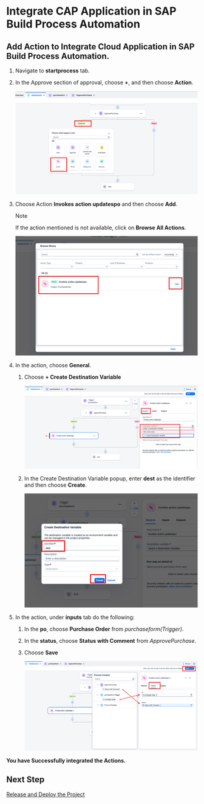 # Integrate CAP Application in SAP Build Process Automation

## Add Action to Integrate Cloud Application in SAP Build Process Automation.

1. Navigate to **startprocess** tab.

2. In the Approve section of approval, choose **+**, and then choose **Action**.

    ![action](./images/add.png)

3. Choose Action **Invokes action updatespo** and then choose **Add**.

    > [!NOTE]
    > If the action mentioned is not available, click on **Browse All Actions**.

    ![action](./images/invoke.png)

4. In the action, choose **General**.

    1. Choose **+ Create Destination Variable** 
        
        ![action](./images/general.png)

    2. In the Create Destination Variable popup, enter **dest** as the identifier and then choose **Create**.
        
        ![action](./images/iden.png)

5. In the action, under **inputs** tab do the following:

    1. In the **po**, choose **Purchase Order** from *purchaseform(Trigger)*.

    2. In the **status**, choose **Status with Comment** from *ApprovePurchase*.

    3. Choose **Save**

        ![action](./images/input.png)

**You have Successfully integrated the Actions.** 

## Next Step

[Release and Deploy the Project](../deploy/README.md)



